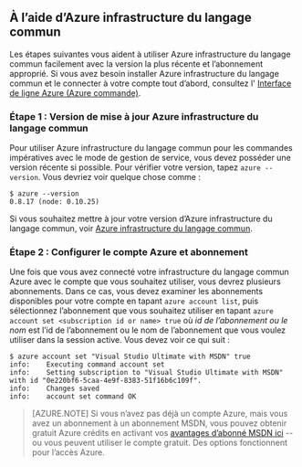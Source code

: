 <properties services="virtual-machines" title="Setting up Azure CLI for service management" authors="squillace" solutions="" manager="timlt" editor="tysonn" />

<tags
   ms.service="virtual-machine"
   ms.devlang="na"
   ms.topic="article"
   ms.tgt_pltfrm="linux"
   ms.workload="infrastructure"
   ms.date="04/13/2015"
   ms.author="rasquill" />

## <a name="using-azure-cli"></a>À l’aide d’Azure infrastructure du langage commun

Les étapes suivantes vous aident à utiliser Azure infrastructure du langage commun facilement avec la version la plus récente et l’abonnement approprié. Si vous avez besoin installer Azure infrastructure du langage commun et le connecter à votre compte tout d’abord, consultez l' [Interface de ligne Azure (Azure commande)](xplat-cli-install.md).

### <a name="step-1-update-azure-cli-version"></a>Étape 1 : Version de mise à jour Azure infrastructure du langage commun

Pour utiliser Azure infrastructure du langage commun pour les commandes impératives avec le mode de gestion de service, vous devez posséder une version récente si possible. Pour vérifier votre version, tapez `azure --version`. Vous devriez voir quelque chose comme :

    $ azure --version
    0.8.17 (node: 0.10.25)

Si vous souhaitez mettre à jour votre version d’Azure infrastructure du langage commun, voir [Azure infrastructure du langage commun](https://github.com/Azure/azure-xplat-cli).

### <a name="step-2-set-the-azure-account-and-subscription"></a>Étape 2 : Configurer le compte Azure et abonnement

Une fois que vous avez connecté votre infrastructure du langage commun Azure avec le compte que vous souhaitez utiliser, vous devrez plusieurs abonnements. Dans ce cas, vous devez examiner les abonnements disponibles pour votre compte en tapant `azure account list`, puis sélectionnez l’abonnement que vous souhaitez utiliser en tapant `azure account set <subscription id or name> true` où _id de l’abonnement ou le nom_ est l’id de l’abonnement ou le nom de l’abonnement que vous voulez utiliser dans la session active. Vous devez voir ce qui suit :

    $ azure account set "Visual Studio Ultimate with MSDN" true
    info:    Executing command account set
    info:    Setting subscription to "Visual Studio Ultimate with MSDN" with id "0e220bf6-5caa-4e9f-8383-51f16b6c109f".
    info:    Changes saved
    info:    account set command OK

> [AZURE.NOTE] Si vous n’avez pas déjà un compte Azure, mais vous avez un abonnement à un abonnement MSDN, vous pouvez obtenir gratuit Azure crédits en activant vos [avantages d’abonné MSDN ici](https://azure.microsoft.com/pricing/member-offers/msdn-benefits-details/) --ou vous peuvent utiliser le compte gratuit. Des options fonctionnent pour l’accès Azure.
